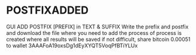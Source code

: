 # POSTFIXADDED
GUI ADD POSTFIX [PREFIX] in TEXT &amp; SUFFIX
Write the prefix and postfix
and download the file where you need to add
the process of process is created where all results will be saved
if not difficult, share bitcoin 0.00051 to wallet 3AAAFoA19oxsDg1dEyXYQT5VoqPfBTiYLUx

